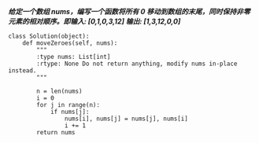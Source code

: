 ***给定一个数组 nums，编写一个函数将所有 0 移动到数组的末尾，同时保持非零元素的相对顺序。即输入: [0,1,0,3,12] 输出: [1,3,12,0,0]***

```
class Solution(object):
    def moveZeroes(self, nums):
        """
        :type nums: List[int]
        :rtype: None Do not return anything, modify nums in-place instead.
        """

        n = len(nums)
        i = 0
        for j in range(n):
            if nums[j]:
                nums[i], nums[j] = nums[j], nums[i]
                i += 1
        return nums
```